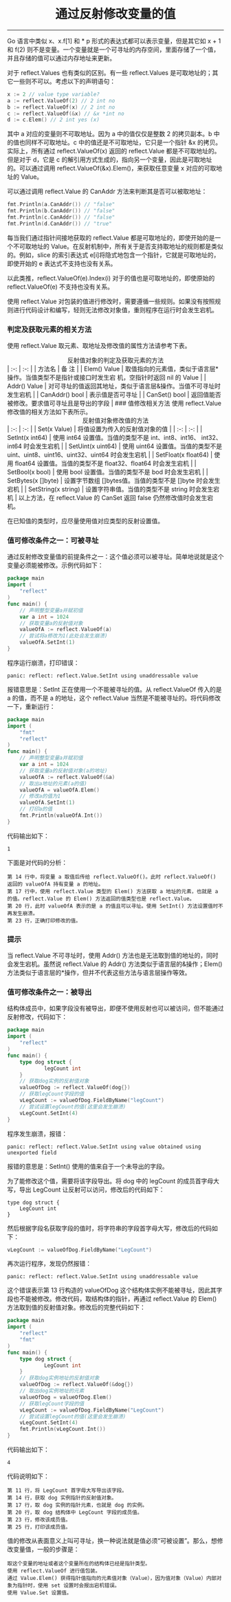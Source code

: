<center><h1>通过反射修改变量的值</h1></center>

---

Go 语言中类似 x、x.f[1] 和 \* p 形式的表达式都可以表示变量，但是其它如 x + 1 和 f(2) 则不是变量。一个变量就是一个可寻址的内存空间，里面存储了一个值，并且存储的值可以通过内存地址来更新。

对于 reflect.Values 也有类似的区别。有一些 reflect.Values 是可取地址的；其它一些则不可以。考虑以下的声明语句：

```go
x := 2 // value type variable?
a := reflect.ValueOf(2) // 2 int no
b := reflect.ValueOf(x) // 2 int no
c := reflect.ValueOf(&x) // &x *int no
d := c.Elem() // 2 int yes (x)
```

其中 a 对应的变量则不可取地址。因为 a 中的值仅仅是整数 2 的拷贝副本。b 中的值也同样不可取地址。c 中的值还是不可取地址，它只是一个指针 &x 的拷贝。实际上，所有通过 reflect.ValueOf(x) 返回的 reflect.Value 都是不可取地址的。但是对于 d，它是 c 的解引用方式生成的，指向另一个变量，因此是可取地址的。可以通过调用 reflect.ValueOf(&x).Elem()，来获取任意变量 x 对应的可取地址的 Value。

可以通过调用 reflect.Value 的 CanAddr 方法来判断其是否可以被取地址：

```go
fmt.Println(a.CanAddr()) // "false"
fmt.Println(b.CanAddr()) // "false"
fmt.Println(c.CanAddr()) // "false"
fmt.Println(d.CanAddr()) // "true"
```

每当我们通过指针间接地获取的 reflect.Value 都是可取地址的，即使开始的是一个不可取地址的 Value。在反射机制中，所有关于是否支持取地址的规则都是类似的。例如，slice 的索引表达式 e[i]将隐式地包含一个指针，它就是可取地址的，即使开始的 e 表达式不支持也没有关系。

以此类推，reflect.ValueOf(e).Index(i) 对于的值也是可取地址的，即使原始的 reflect.ValueOf(e) 不支持也没有关系。

使用 reflect.Value 对包装的值进行修改时，需要遵循一些规则。如果没有按照规则进行代码设计和编写，轻则无法修改对象值，重则程序在运行时会发生宕机。

### 判定及获取元素的相关方法

使用 reflect.Value 取元素、取地址及修改值的属性方法请参考下表。

<center>反射值对象的判定及获取元素的方法</center>
| :-: | :-: |
| 方法名 | 备 注 |
| Elem() Value | 取值指向的元素值，类似于语言层*操作。当值类型不是指针或接口时发生宕 机，空指针时返回 nil 的 Value |
| Addr() Value | 对可寻址的值返回其地址，类似于语言层&操作。当值不可寻址时发生宕机 |
| CanAddr() bool | 表示值是否可寻址 |
| CanSet() bool | 返回值能否被修改。要求值可寻址且是导出的字段 |
### 值修改相关方法
使用 reflect.Value 修改值的相关方法如下表所示。

<center>反射值对象修改值的方法</center>
| :-: | :-: |
| Set(x Value) | 将值设置为传入的反射值对象的值 |
| :-: | :-: |
| Setlnt(x int64) | 使用 int64 设置值。当值的类型不是 int、int8、int16、 int32、int64 时会发生宕机 |
| SetUint(x uint64) | 使用 uint64 设置值。当值的类型不是 uint、uint8、uint16、uint32、uint64 时会发生宕机 |
| SetFloat(x float64) | 使用 float64 设置值。当值的类型不是 float32、float64 时会发生宕机 |
| SetBool(x bool) | 使用 bool 设置值。当值的类型不是 bod 时会发生宕机 |
| SetBytes(x []byte) | 设置字节数组 []bytes值。当值的类型不是 []byte 时会发生宕机 |
| SetString(x string) | 设置字符串值。当值的类型不是 string 时会发生宕机 |
以上方法，在 reflect.Value 的 CanSet 返回 false 仍然修改值时会发生宕机。

在已知值的类型时，应尽量使用值对应类型的反射设置值。

### 值可修改条件之一：可被寻址

通过反射修改变量值的前提条件之一：这个值必须可以被寻址。简单地说就是这个变量必须能被修改。示例代码如下：

```go
package main
import (
    "reflect"
)
func main() {
    // 声明整型变量a并赋初值
    var a int = 1024
    // 获取变量a的反射值对象
    valueOfA := reflect.ValueOf(a)
    // 尝试将a修改为1(此处会发生崩溃)
    valueOfA.SetInt(1)
}
```

程序运行崩溃，打印错误：

```
panic: reflect: reflect.Value.SetInt using unaddressable value
```

报错意思是：SetInt 正在使用一个不能被寻址的值。从 reflect.ValueOf 传入的是 a 的值，而不是 a 的地址，这个 reflect.Value 当然是不能被寻址的。将代码修改一下，重新运行：

```go
package main
import (
    "fmt"
    "reflect"
)
func main() {
    // 声明整型变量a并赋初值
    var a int = 1024
    // 获取变量a的反射值对象(a的地址)
    valueOfA := reflect.ValueOf(&a)
    // 取出a地址的元素(a的值)
    valueOfA = valueOfA.Elem()
    // 修改a的值为1
    valueOfA.SetInt(1)
    // 打印a的值
    fmt.Println(valueOfA.Int())
}
```

代码输出如下：

```
1
```

下面是对代码的分析：

```
第 14 行中，将变量 a 取值后传给 reflect.ValueOf()。此时 reflect.ValueOf() 返回的 valueOfA 持有变量 a 的地址。
第 17 行中，使用 reflect.Value 类型的 Elem() 方法获取 a 地址的元素，也就是 a 的值。reflect.Value 的 Elem() 方法返回的值类型也是 reflect.Value。
第 20 行，此时 valueOfA 表示的是 a 的值且可以寻址。使用 SetInt() 方法设置值时不再发生崩溃。
第 23 行，正确打印修改的值。
```

### 提示

当 reflect.Value 不可寻址时，使用 Addr() 方法也是无法取到值的地址的，同时会发生宕机。虽然说 reflect.Value 的 Addr() 方法类似于语言层的&操作；Elem() 方法类似于语言层的\*操作，但并不代表这些方法与语言层操作等效。

### 值可修改条件之一：被导出

结构体成员中，如果字段没有被导出，即便不使用反射也可以被访问，但不能通过反射修改，代码如下：

```go
package main
import (
    "reflect"
)
func main() {
    type dog struct {
            legCount int
    }
    // 获取dog实例的反射值对象
    valueOfDog := reflect.ValueOf(dog{})
    // 获取legCount字段的值
    vLegCount := valueOfDog.FieldByName("legCount")
    // 尝试设置legCount的值(这里会发生崩溃)
    vLegCount.SetInt(4)
}
```

程序发生崩溃，报错：

```
panic: reflect: reflect.Value.SetInt using value obtained using unexported field
```

报错的意思是：SetInt() 使用的值来自于一个未导出的字段。

为了能修改这个值，需要将该字段导出。将 dog 中的 legCount 的成员首字母大写，导出 LegCount 让反射可以访问，修改后的代码如下：

```
type dog struct {
    LegCount int
}
```

然后根据字段名获取字段的值时，将字符串的字段首字母大写，修改后的代码如下：

```go
vLegCount := valueOfDog.FieldByName("LegCount")
```

再次运行程序，发现仍然报错：

```
panic: reflect: reflect.Value.SetInt using unaddressable value
```

这个错误表示第 13 行构造的 valueOfDog 这个结构体实例不能被寻址，因此其字段也不能被修改。修改代码，取结构体的指针，再通过 reflect.Value 的 Elem() 方法取到值的反射值对象。修改后的完整代码如下：

```go
package main
import (
    "reflect"
    "fmt"
)
func main() {
    type dog struct {
            LegCount int
    }
    // 获取dog实例地址的反射值对象
    valueOfDog := reflect.ValueOf(&dog{})
    // 取出dog实例地址的元素
    valueOfDog = valueOfDog.Elem()
    // 获取legCount字段的值
    vLegCount := valueOfDog.FieldByName("LegCount")
    // 尝试设置legCount的值(这里会发生崩溃)
    vLegCount.SetInt(4)
    fmt.Println(vLegCount.Int())
}
```

代码输出如下：

```
4
```

代码说明如下：

```
第 11 行，将 LegCount 首字母大写导出该字段。
第 14 行，获取 dog 实例指针的反射值对象。
第 17 行，取 dog 实例的指针元素，也就是 dog 的实例。
第 20 行，取 dog 结构体中 LegCount 字段的成员值。
第 23 行，修改该成员值。
第 25 行，打印该成员值。
```

值的修改从表面意义上叫可寻址，换一种说法就是值必须“可被设置”。那么，想修改变量值，一般的步骤是：

```
取这个变量的地址或者这个变量所在的结构体已经是指针类型。
使用 reflect.ValueOf 进行值包装。
通过 Value.Elem() 获得指针值指向的元素值对象（Value），因为值对象（Value）内部对象为指针时，使用 set 设置时会报出宕机错误。
使用 Value.Set 设置值。
```
